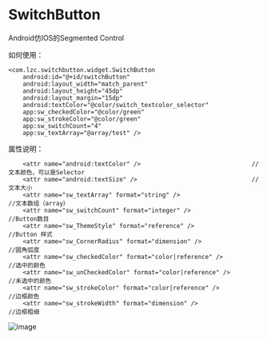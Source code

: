 # SwitchButton
Android仿IOS的Segmented Control

如何使用：

	<com.lzc.switchbutton.widget.SwitchButton
        android:id="@+id/switchButton"
        android:layout_width="match_parent"
        android:layout_height="45dp"
        android:layout_margin="15dp"
        android:textColor="@color/switch_textcolor_selector"
        app:sw_checkedColor="@color/green"
        app:sw_strokeColor="@color/green"
        app:sw_switchCount="4"
        app:sw_textArray="@array/test" />

属性说明：
		
		<attr name="android:textColor" />                               //文本颜色，可以是Selector
        <attr name="android:textSize" />                                //文本大小
        <attr name="sw_textArray" format="string" />						//文本数组（array）
        <attr name="sw_switchCount" format="integer" />                    //Button数目
        <attr name="sw_ThemeStyle" format="reference" />                  //Button 样式
        <attr name="sw_CornerRadius" format="dimension" />                //圆角弧度
        <attr name="sw_checkedColor" format="color|reference" />          //选中的颜色
        <attr name="sw_unCheckedColor" format="color|reference" />        //未选中的颜色
        <attr name="sw_strokeColor" format="color|reference" />           //边框颜色
        <attr name="sw_strokeWidth" format="dimension" />                 //边框粗细

 ![image](https://github.com/mvpleung/SwitchButton/blob/master/SwitchButton/switchbutton.gif)
